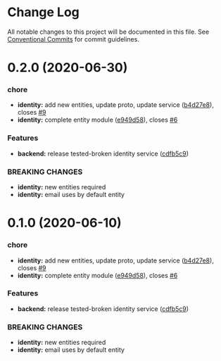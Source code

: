 # Change Log

All notable changes to this project will be documented in this file.
See [Conventional Commits](https://conventionalcommits.org) for commit guidelines.

# 0.2.0 (2020-06-30)

### chore

- **identity:** add new entities, update proto, update service ([b4d27e8](https://github.com/atlantisunited/serenity/commit/b4d27e8cd46f4a47bc151e0285de7da94f94b622)), closes [#9](https://github.com/atlantisunited/serenity/issues/9)
- **identity:** complete entity module ([e949d58](https://github.com/atlantisunited/serenity/commit/e949d58b9a55dfdf34bd3cb64320ccb509e4b54b)), closes [#6](https://github.com/atlantisunited/serenity/issues/6)

### Features

- **backend:** release tested-broken identity service ([cdfb5c9](https://github.com/atlantisunited/serenity/commit/cdfb5c91ca81bfdf06d2f496b5c66b47426ec96e))

### BREAKING CHANGES

- **identity:** new entities required
- **identity:** email uses by default entity

# 0.1.0 (2020-06-10)

### chore

- **identity:** add new entities, update proto, update service ([b4d27e8](https://github.com/atlantisunited/serenity/commit/b4d27e8cd46f4a47bc151e0285de7da94f94b622)), closes [#9](https://github.com/atlantisunited/serenity/issues/9)
- **identity:** complete entity module ([e949d58](https://github.com/atlantisunited/serenity/commit/e949d58b9a55dfdf34bd3cb64320ccb509e4b54b)), closes [#6](https://github.com/atlantisunited/serenity/issues/6)

### Features

- **backend:** release tested-broken identity service ([cdfb5c9](https://github.com/atlantisunited/serenity/commit/cdfb5c91ca81bfdf06d2f496b5c66b47426ec96e))

### BREAKING CHANGES

- **identity:** new entities required
- **identity:** email uses by default entity
